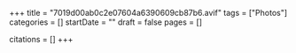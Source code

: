 +++
title = "7019d00ab0c2e07604a6390609cb87b6.avif"
tags = ["Photos"]
categories = []
startDate = ""
draft = false
pages = []

citations = []
+++

